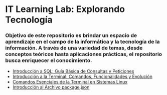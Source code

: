 # IT Learning Lab: Explorando Tecnología

### Objetivo de este repositorio es brindar un espacio de aprendizaje en el campo de la informática y la tecnología de la información. A través de una variedad de temas, desde conceptos teóricos hasta aplicaciones prácticas, el repositorio busca enriquecer el conocimiento.

+ [Introducción a SQL: Guía Básica de Consultas y Peticiones](https://github.com/KIRIL13POK/ItLearningLab_ExplorandoTecnologia/blob/main/Introducci%C3%B3nSQL_Gu%C3%ADaB%C3%A1sica%20_ConsultasPeticiones.md)
+ [Introducción a la Terminal: Comandos, Funcionalidades y Evolución](https://github.com/KIRIL13POK/ItLearningLab_ExplorandoTecnologia/blob/main/terminal.md)
+ [Comandos Esenciales de la Terminal en Sistemas Linux](https://github.com/KIRIL13POK/ItLearningLab_ExplorandoTecnologia/blob/main/comandos_basicos_Linux.md)
+ [Introducción al Archivo package.json](https://github.com/KIRIL13POK/ItLearningLab_ExplorandoTecnologia/blob/main/introducci%C3%B3nAlArchivoPackageJson.md)
